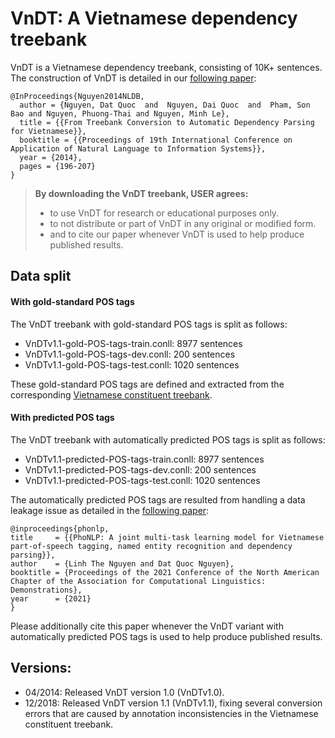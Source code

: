 # VnDT: A Vietnamese dependency treebank

VnDT is a Vietnamese dependency treebank, consisting of 10K+ sentences. The construction of VnDT is detailed in our [following paper](https://github.com/datquocnguyen/VnDT/blob/master/VnDT-paper-CameraReadyVersion.pdf):

    @InProceedings{Nguyen2014NLDB,
      author = {Nguyen, Dat Quoc  and  Nguyen, Dai Quoc  and  Pham, Son Bao and Nguyen, Phuong-Thai and Nguyen, Minh Le},
      title = {{From Treebank Conversion to Automatic Dependency Parsing for Vietnamese}},
      booktitle = {{Proceedings of 19th International Conference on Application of Natural Language to Information Systems}},
      year = {2014},
      pages = {196-207}
    }

> **By downloading the VnDT treebank, USER agrees:**
> - to use VnDT for research or educational purposes only.
> - to not distribute or part of VnDT in any original or modified form.
>- and to cite our paper whenever VnDT is used to help produce published results.

## Data split

#### With gold-standard POS tags

The VnDT treebank with gold-standard POS tags is split as follows:

- VnDTv1.1-gold-POS-tags-train.conll: 8977 sentences
- VnDTv1.1-gold-POS-tags-dev.conll: 200 sentences
- VnDTv1.1-gold-POS-tags-test.conll: 1020 sentences

These gold-standard POS tags are defined and extracted from the corresponding [Vietnamese constituent treebank](https://www.aclweb.org/anthology/W09-3035/).

#### With predicted POS tags

The VnDT treebank with automatically predicted POS tags is split as follows:

- VnDTv1.1-predicted-POS-tags-train.conll: 8977 sentences
- VnDTv1.1-predicted-POS-tags-dev.conll: 200 sentences
- VnDTv1.1-predicted-POS-tags-test.conll: 1020 sentences

The automatically predicted POS tags are resulted from handling a data leakage issue as detailed in the [following paper](http://arxiv.org/abs/2101.01476):

    @inproceedings{phonlp,
    title     = {{PhoNLP: A joint multi-task learning model for Vietnamese part-of-speech tagging, named entity recognition and dependency parsing}},
    author    = {Linh The Nguyen and Dat Quoc Nguyen},
    booktitle = {Proceedings of the 2021 Conference of the North American Chapter of the Association for Computational Linguistics: Demonstrations},
    year      = {2021}
    }

Please additionally cite this paper whenever the VnDT variant with automatically predicted POS tags is used to help produce published results.

## Versions:

- 04/2014: Released VnDT version 1.0 (VnDTv1.0).
- 12/2018: Released VnDT version 1.1 (VnDTv1.1), fixing several conversion errors that are caused by annotation inconsistencies in the Vietnamese constituent treebank.
